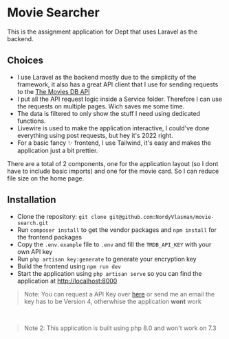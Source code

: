 # Movie Searcher
This is the assignment application for Dept that uses Laravel as the backend.

## Choices

- I use Laravel as the backend mostly due to the simplicity of the framework, it also has a great API client that I use for sending requests to the [The Movies DB API](https://www.themoviedb.org)
- I put all the API request logic inside a Service folder. Therefore I can use the requests on multiple pages. Wich saves me some time.
- The data is filtered to only show the stuff I need using dedicated functions. 
- Livewire is used to make the application interactive, I could've done everything using post requests, but hey it's 2022 right. 
- For a basic fancy ✨ frontend, I use Tailwind, it's easy and makes the application just a bit prettier.

There are a total of 2 components, one for the application layout (so I dont have to include basic imports) and one for the movie card. So I can reduce file size on the home page. 

## Installation

- Clone the repository: `git clone git@github.com:NordyVlasman/movie-search.git`
- Run `composer install` to get the vendor packages and `npm install` for the frontend packages
- Copy the `.env.example` file to `.env` and fill the `TMDB_API_KEY` with your own API key
- Run `php artisan key:generate` to generate your encryption key
- Build the frontend using `npm run dev`
- Start the application using `php artisan serve` so you can find the application at [http://localhost:8000](http://localhost:8000)

> Note: You can request a API Key over [here](https://developers.themoviedb.org/3/getting-started/introduction) or send me an email the key has to be Version 4, otherwhise the application **wont** work 
<br/>

> Note 2: This application is built using php 8.0 and won't work on 7.3

